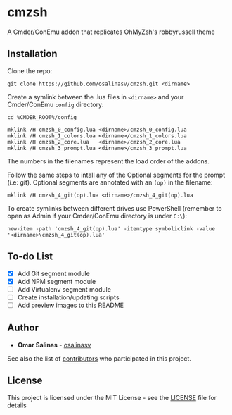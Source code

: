 # cmzsh

A Cmder/ConEmu addon that replicates OhMyZsh's robbyrussell theme

## Installation

Clone the repo:

```
git clone https://github.com/osalinasv/cmzsh.git <dirname>
```

Create a symlink between the .lua files in `<dirname>` and your Cmder/ConEmu `config` directory:

```
cd %CMDER_ROOT%/config

mklink /H cmzsh_0_config.lua <dirname>/cmzsh_0_config.lua
mklink /H cmzsh_1_colors.lua <dirname>/cmzsh_1_colors.lua
mklink /H cmzsh_2_core.lua   <dirname>/cmzsh_2_core.lua
mklink /H cmzsh_3_prompt.lua <dirname>/cmzsh_3_prompt.lua
```

The numbers in the filenames represent the load order of the addons.

Follow the same steps to intall any of the Optional segments for the prompt (i.e: git).
Optional segments are annotated with an `(op)` in the filename:

```
mklink /H cmzsh_4_git(op).lua <dirname>/cmzsh_4_git(op).lua
```

To create symlinks between different drives use PowerShell (remember to open as Admin if your Cmder/ConEmu directory is under `C:\`):

```
new-item -path 'cmzsh_4_git(op).lua' -itemtype symboliclink -value '<dirname>\cmzsh_4_git(op).lua'
```

## To-do List

- [x] Add Git segment module
- [x] Add NPM segment module
- [ ] Add Virtualenv segment module
- [ ] Create installation/updating scripts
- [ ] Add preview images to this README

## Author

- **Omar Salinas** - [osalinasv](https://github.com/osalinasv)

See also the list of [contributors](https://github.com/osalinasv/cmzsh/contributors) who participated in this project.

## License

This project is licensed under the MIT License - see the [LICENSE](LICENSE) file for details
